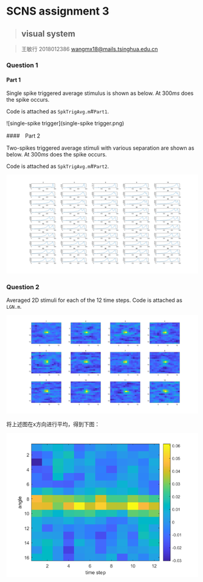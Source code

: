 # SCNS assignment 3

> ## visual system

> 王敏行 2018012386 wangmx18@mails.tsinghua.edu.cn

### Question 1

#### Part 1

Single spike triggered average stimulus is shown as below. At $300 ms$ does the spike occurs.

Code is attached as `SpkTrigAvg.m`#`Part1`.

![single-spike trigger](single-spike trigger.png)

####　Part 2

Two-spikes triggered average stimuli with various separation are shown as below. At $300 ms$ does the spike occurs.

Code is attached as `SpkTrigAvg.m`#`Part2`.

<img src="paired.png" alt="paired"  />

### Question 2

Averaged 2D stimuli for each of the 12 time steps. Code is attached as `LGN.m`.

![FoV](FoV.png)

将上述图在x方向进行平均，得到下图：

![LGNx-t](LGNx-t.png)